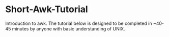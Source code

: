 # Short-Awk-Tutorial
Introduction to awk. The tutorial below is designed to be completed in ~40-45 minutes by anyone with basic understanding of UNIX. 
